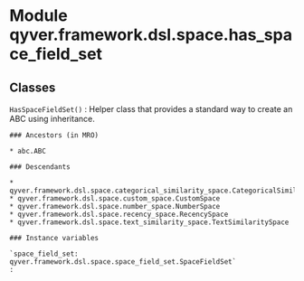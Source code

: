 Module qyver.framework.dsl.space.has_space_field_set
==========================================================

Classes
-------

`HasSpaceFieldSet()`
:   Helper class that provides a standard way to create an ABC using
    inheritance.

    ### Ancestors (in MRO)

    * abc.ABC

    ### Descendants

    * qyver.framework.dsl.space.categorical_similarity_space.CategoricalSimilaritySpace
    * qyver.framework.dsl.space.custom_space.CustomSpace
    * qyver.framework.dsl.space.number_space.NumberSpace
    * qyver.framework.dsl.space.recency_space.RecencySpace
    * qyver.framework.dsl.space.text_similarity_space.TextSimilaritySpace

    ### Instance variables

    `space_field_set: qyver.framework.dsl.space.space_field_set.SpaceFieldSet`
    :
